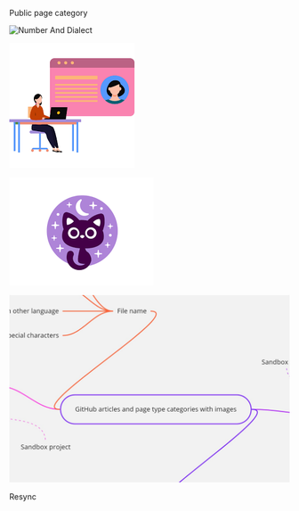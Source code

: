 Public page category

![Number And Dialect](/docs/.document360/assets/Number-123-église.png)

![Profile Image](/docs/.document360/assets/Profile.png)

![OtherLanguage](/docs/.document360/assets/מונטקסטלופית.png)

![MindMap](/docs/.document360/assets/Mind&Map.jpg)

Resync
